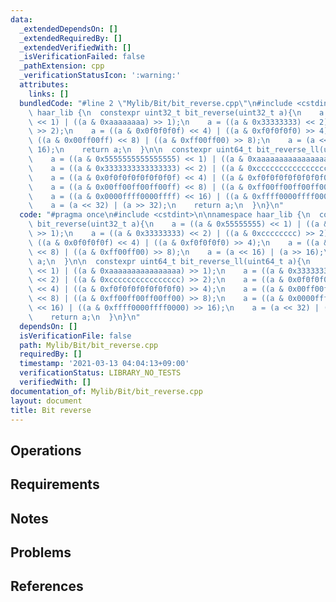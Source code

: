 ```yaml
---
data:
  _extendedDependsOn: []
  _extendedRequiredBy: []
  _extendedVerifiedWith: []
  _isVerificationFailed: false
  _pathExtension: cpp
  _verificationStatusIcon: ':warning:'
  attributes:
    links: []
  bundledCode: "#line 2 \"Mylib/Bit/bit_reverse.cpp\"\n#include <cstdint>\n\nnamespace\
    \ haar_lib {\n  constexpr uint32_t bit_reverse(uint32_t a){\n    a = ((a & 0x55555555)\
    \ << 1) | ((a & 0xaaaaaaaa) >> 1);\n    a = ((a & 0x33333333) << 2) | ((a & 0xcccccccc)\
    \ >> 2);\n    a = ((a & 0x0f0f0f0f) << 4) | ((a & 0xf0f0f0f0) >> 4);\n    a =\
    \ ((a & 0x00ff00ff) << 8) | ((a & 0xff00ff00) >> 8);\n    a = (a << 16) | (a >>\
    \ 16);\n    return a;\n  }\n\n  constexpr uint64_t bit_reverse_ll(uint64_t a){\n\
    \    a = ((a & 0x5555555555555555) << 1) | ((a & 0xaaaaaaaaaaaaaaaa) >> 1);\n\
    \    a = ((a & 0x3333333333333333) << 2) | ((a & 0xcccccccccccccccc) >> 2);\n\
    \    a = ((a & 0x0f0f0f0f0f0f0f0f) << 4) | ((a & 0xf0f0f0f0f0f0f0f0) >> 4);\n\
    \    a = ((a & 0x00ff00ff00ff00ff) << 8) | ((a & 0xff00ff00ff00ff00) >> 8);\n\
    \    a = ((a & 0x0000ffff0000ffff) << 16) | ((a & 0xffff0000ffff0000) >> 16);\n\
    \    a = (a << 32) | (a >> 32);\n    return a;\n  }\n}\n"
  code: "#pragma once\n#include <cstdint>\n\nnamespace haar_lib {\n  constexpr uint32_t\
    \ bit_reverse(uint32_t a){\n    a = ((a & 0x55555555) << 1) | ((a & 0xaaaaaaaa)\
    \ >> 1);\n    a = ((a & 0x33333333) << 2) | ((a & 0xcccccccc) >> 2);\n    a =\
    \ ((a & 0x0f0f0f0f) << 4) | ((a & 0xf0f0f0f0) >> 4);\n    a = ((a & 0x00ff00ff)\
    \ << 8) | ((a & 0xff00ff00) >> 8);\n    a = (a << 16) | (a >> 16);\n    return\
    \ a;\n  }\n\n  constexpr uint64_t bit_reverse_ll(uint64_t a){\n    a = ((a & 0x5555555555555555)\
    \ << 1) | ((a & 0xaaaaaaaaaaaaaaaa) >> 1);\n    a = ((a & 0x3333333333333333)\
    \ << 2) | ((a & 0xcccccccccccccccc) >> 2);\n    a = ((a & 0x0f0f0f0f0f0f0f0f)\
    \ << 4) | ((a & 0xf0f0f0f0f0f0f0f0) >> 4);\n    a = ((a & 0x00ff00ff00ff00ff)\
    \ << 8) | ((a & 0xff00ff00ff00ff00) >> 8);\n    a = ((a & 0x0000ffff0000ffff)\
    \ << 16) | ((a & 0xffff0000ffff0000) >> 16);\n    a = (a << 32) | (a >> 32);\n\
    \    return a;\n  }\n}\n"
  dependsOn: []
  isVerificationFile: false
  path: Mylib/Bit/bit_reverse.cpp
  requiredBy: []
  timestamp: '2021-03-13 04:04:13+09:00'
  verificationStatus: LIBRARY_NO_TESTS
  verifiedWith: []
documentation_of: Mylib/Bit/bit_reverse.cpp
layout: document
title: Bit reverse
---
```


## Operations

## Requirements

## Notes

## Problems

## References
